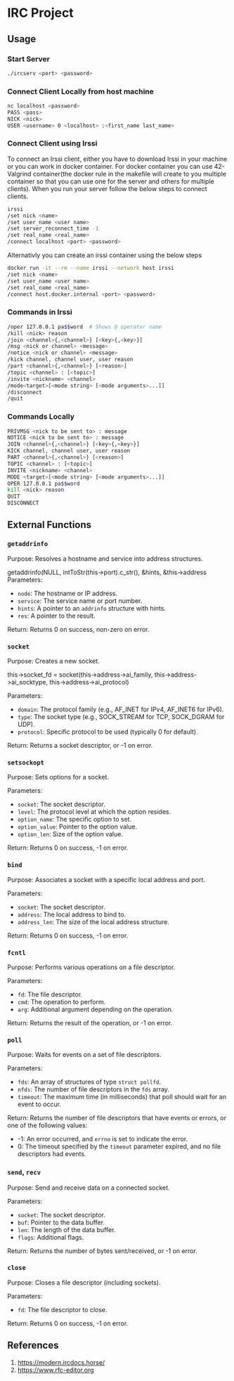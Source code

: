 # IRC Project

## Usage

### Start Server
```bash
./ircserv <port> <password>
```
### Connect Client Locally from host machine
```bash
nc localhost <password>
PASS <pass>
NICK <nick>
USER <username> 0 <localhost> :<first_name last_name>
```

### Connect Client using Irssi
To connect an Irssi client, either you have to download Irssi in your machine or you can work in docker container. For docker container you can use 42-Valgrind container(the docker rule in the makefile will create to you multiple container so that you can use one for the server and others for multiple clients). When you run your server follow the below steps to connect clients. 
```bash
irssi
/set nick <name>
/set user_name <user name>
/set server_reconnect_time -1
/set real_name <real_name>
/connect localhost <port> <password>
```
Alternativly you can create an irssi container using the below steps 
```bash
docker run -it --rm --name irssi --network host irssi
/set nick <name>
/set user_name <user name>
/set real_name <real_name>
/connect host.docker.internal <port> <password>
```
### Commands in Irssi
```bash
/oper 127.0.0.1 pa$$word  # Shows @ operator name
/kill <nick> reason
/join <channel>{,<channel>} [<key>{,<key>}]
/msg <nick or channel> <message>
/notice <nick or channel> <message>
/kick channel, channel user, user reason
/part <channel>{,<channel>} [<reason>]
/topic <channel> : [<topic>]
/invite <nickname> <channel>
/mode<target>[<mode string> [<mode arguments>...]]
/disconnect
/quit
```

### Commands Locally
```bash
PRIVMSG <nick to be sent to> : message
NOTICE <nick to be sent to> : message
JOIN <channel>{,<channel>} [<key>{,<key>}]
KICK channel, channel user, user reason
PART <channel>{,<channel>} [<reason>]
TOPIC <channel> : [<topic>]
INVITE <nickname> <channel>
MODE <target>[<mode string> [<mode arguments>...]]
OPER 127.0.0.1 pa$$word
kill <nick> reason
QUIT
DISCONNECT

```
## External Functions

### `getaddrinfo`

Purpose: Resolves a hostname and service into address structures.

getaddrinfo(NULL, intToStr(this->port).c_str(), &hints, &this->address
Parameters:

- `node`: The hostname or IP address.
- `service`: The service name or port number.
- `hints`: A pointer to an `addrinfo` structure with hints.
- `res`: A pointer to the result.

Return: Returns 0 on success, non-zero on error.

### `socket`

Purpose: Creates a new socket.

this->socket_fd = socket(this->address->ai_family, this->address->ai_socktype, this->address->ai_protocol)

Parameters:
- `domain`: The protocol family (e.g., AF_INET for IPv4, AF_INET6 for IPv6).
- `type`: The socket type (e.g., SOCK_STREAM for TCP, SOCK_DGRAM for UDP).
- `protocol`: Specific protocol to be used (typically 0 for default).

Return: Returns a socket descriptor, or -1 on error.

### `setsockopt`

Purpose: Sets options for a socket.

Parameters:
- `socket`: The socket descriptor.
- `level`: The protocol level at which the option resides.
- `option_name`: The specific option to set.
- `option_value`: Pointer to the option value.
- `option_len`: Size of the option value.

Return: Returns 0 on success, -1 on error.

### `bind`

Purpose: Associates a socket with a specific local address and port.

Parameters:
- `socket`: The socket descriptor.
- `address`: The local address to bind to.
- `address_len`: The size of the local address structure.

Return: Returns 0 on success, -1 on error.

### `fcntl`

Purpose: Performs various operations on a file descriptor.

Parameters:
- `fd`: The file descriptor.
- `cmd`: The operation to perform.
- `arg`: Additional argument depending on the operation.

Return: Returns the result of the operation, or -1 on error.

### `poll`

Purpose: Waits for events on a set of file descriptors.

Parameters:
- `fds`: An array of structures of type `struct pollfd`.
- `nfds`: The number of file descriptors in the `fds` array.
- `timeout`: The maximum time (in milliseconds) that poll should wait for an event to occur.

Return: Returns the number of file descriptors that have events or errors, or one of the following values:
- -1: An error occurred, and `errno` is set to indicate the error.
- 0: The timeout specified by the `timeout` parameter expired, and no file descriptors had events.

### `send`, `recv`

Purpose: Send and receive data on a connected socket.

Parameters:
- `socket`: The socket descriptor.
- `buf`: Pointer to the data buffer.
- `len`: The length of the data buffer.
- `flags`: Additional flags.

Return: Returns the number of bytes sent/received, or -1 on error.

### `close`

Purpose: Closes a file descriptor (including sockets).

Parameters:
- `fd`: The file descriptor to close.

Return: Returns 0 on success, -1 on error.

## References

1. https://modern.ircdocs.horse/
2. https://www.rfc-editor.org

